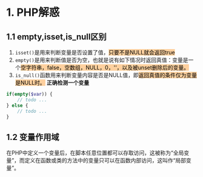 # 1. PHP解惑
## 1.1 empty,isset,is_null区别
1. `isset()`是用来判断变量是否设置了值，<mark style="background: #FFB86CA6;">只要不是NULL就会返回true</mark>
2. `empty()`是用来判断值是否为空，也就是说有如下情况时返回真值：变量是一个<mark style="background: #FFB86CA6;">空字符串，false，空数组，NULL，0，''，以及被unset删除后的变量。</mark>
3. `is_null()`函数用来判断变量内容是否是NULL值，即<mark style="background: #FFB86CA6;">返回真值的条件仅为变量是NULL时。</mark>
**正确检测一个变量**
```php
if(empty($var)) {
	// todo ...
} else {
	// todo ...
}
```
## 1.2 变量作用域
在PHP中定义一个变量后，在脚本任意位置都可以存取访问，这被称为“全局变量”，而定义在函数或类的方法中的变量只可以在函数内部访问，这叫作“局部变量”。
